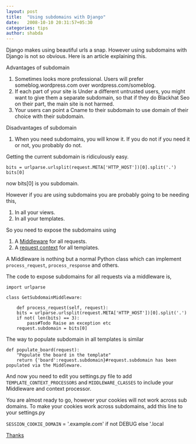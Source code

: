 ```yaml
---
layout: post
title:  "Using subdomains with Django"
date:   2008-10-10 20:31:57+05:30
categories: tips
author: shabda
---
```

Django makes using beautiful urls a snap. However using subdomains with Django is not so obvious. Here is an article explaining this.

Advantages of subdomain

1. Sometimes looks more professional. Users will prefer someblog.wordpress.com over wordpress.com/someblog.
2. If each part of your site is Under a different untrusted users, you might want to give them a separate subdomain, so that if they do Blackhat Seo on their part, the main site is not harmed.
3. Your users can point a Cname to their subdomain to use domain of their choice with their subdomain.

Disadvantages of subdomain

1. When you need subdomains, you will know it. If you do not if you need it or not, you probably do not.


Getting the current subdomain is ridiculously easy.

	bits = urlparse.urlsplit(request.META['HTTP_HOST'])[0].split('.')
	bits[0]
	
now bits[0] is you subdomain.

However if you are using subdomains you are probably going to be needing this,

1. In all your views.
2. In all your templates.

So you need to expose the subdomains using 

1. A [Middleware](http://docs.djangoproject.com/en/dev/topics/http/middleware/) for all requests.
2. A [request context](http://docs.djangoproject.com/en/dev/ref/templates/api/) for all templates.

A Middleware is nothing but a normal Python class which can implement `process_request`, `process_response` and others.

The code to expose subdomains for all requests via a middleware is,

	import urlparse

	class GetSubdomainMiddleware:
	    
	    def process_request(self, request):
		bits = urlparse.urlsplit(request.META['HTTP_HOST'])[0].split('.')
		if not( len(bits) == 3):
		    pass#Todo Raise an exception etc
		request.subdomain = bits[0]
		
The way to populate subdomain in all templates is similar

	def populate_board(request):
	    "Populate the board in the template"
	    return {'board':request.subdomain}#request.subdomain has been populated via the Middleware.
	    
And now you need to edit you settings.py file to add `TEMPLATE_CONTEXT_PROCESSORS` and `MIDDLEWARE_CLASSES` to include your Middleware and context processor. 

You are almost ready to go, however your cookies will not work across sub domains. To
make your cookies work across subdomains, add this line to your settings.py

`SESSION_COOKIE_DOMAIN` = '.example.com' if not DEBUG else '.local

[Thanks](http://sharjeel.2scomplement.com/2008/07/24/django-subdomains/)

